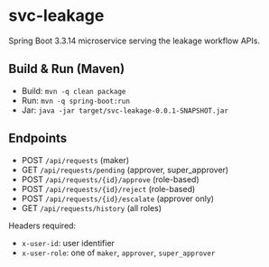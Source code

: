 # svc-leakage

Spring Boot 3.3.14 microservice serving the leakage workflow APIs.

## Build & Run (Maven)
- Build: `mvn -q clean package`
- Run: `mvn -q spring-boot:run`
- Jar: `java -jar target/svc-leakage-0.0.1-SNAPSHOT.jar`

## Endpoints
- POST `/api/requests` (maker)
- GET `/api/requests/pending` (approver, super_approver)
- POST `/api/requests/{id}/approve` (role-based)
- POST `/api/requests/{id}/reject` (role-based)
- POST `/api/requests/{id}/escalate` (approver only)
- GET `/api/requests/history` (all roles)

Headers required:
- `x-user-id`: user identifier
- `x-user-role`: one of `maker`, `approver`, `super_approver` 